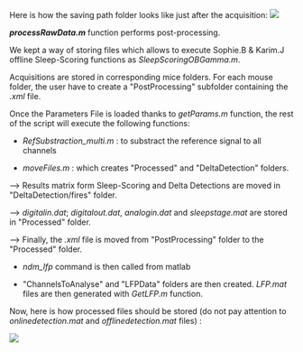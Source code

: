 Here is how the saving path folder looks like just after the acquisition:
![](https://user-images.githubusercontent.com/41677251/43531386-f0f92b60-95af-11e8-80c2-6cbd81d12b19.PNG)

**_processRawData.m_** function performs post-processing.

We kept a way of storing files which allows to execute Sophie.B & Karim.J offline Sleep-Scoring functions as _SleepScoringOBGamma.m_.

Acquisitions are stored in corresponding mice folders. 
For each mouse folder, the user have to create a "PostProcessing" subfolder containing the _.xml_ file. 

Once the Parameters File is loaded thanks to _getParams.m_ function, the rest of the script will execute the following functions: 
* _RefSubstraction_multi.m_ : to substract the reference signal to all channels

* _moveFiles.m_ : which creates "Processed" and "DeltaDetection" folders. 

--> Results matrix form Sleep-Scoring and Delta Detections are moved in "DeltaDetection/fires" folder.

--> _digitalin.dat_; _digitalout.dat_, _analogin.dat_ and _sleepstage.mat_ are stored in "Processed" folder. 

--> Finally, the _.xml_ file is moved from "PostProcessing" folder to the "Processed" folder. 

* _ndm_lfp_ command is then called from matlab 

* "ChannelsToAnalyse" and "LFPData" folders are then created. _LFP.mat_ files are then generated with _GetLFP.m_ function. 

Now, here is how processed files should be stored (do not pay attention to _onlinedetection.mat_ and _offlinedetection.mat_ files) :

![](https://user-images.githubusercontent.com/41677251/43531593-66ddc50c-95b0-11e8-85dd-f6f8a08b6265.png)